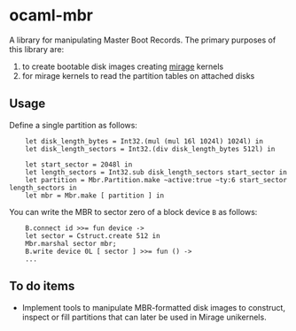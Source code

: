 ocaml-mbr
=========

A library for manipulating Master Boot Records. The
primary purposes of this library are:
  1. to create bootable disk images creating
     [mirage](http://www.openmirage.org/) kernels
  2. for mirage kernels to read the partition tables on
     attached disks

Usage
-----
Define a single partition as follows:
```
    let disk_length_bytes = Int32.(mul (mul 16l 1024l) 1024l) in
    let disk_length_sectors = Int32.(div disk_length_bytes 512l) in

    let start_sector = 2048l in
    let length_sectors = Int32.sub disk_length_sectors start_sector in
    let partition = Mbr.Partition.make ~active:true ~ty:6 start_sector length_sectors in
    let mbr = Mbr.make [ partition ] in
```
You can write the MBR to sector zero of a block device ```B``` as follows:
```
    B.connect id >>= fun device ->
    let sector = Cstruct.create 512 in
    Mbr.marshal sector mbr;
    B.write device 0L [ sector ] >>= fun () ->
    ...
```

To do items
-----------

* Implement tools to manipulate MBR-formatted disk images
  to construct, inspect or fill partitions that can later
  be used in Mirage unikernels.
